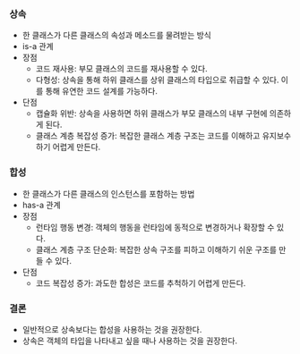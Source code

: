 ### 상속
- 한 클래스가 다른 클래스의 속성과 메소드를 물려받는 방식
- is-a 관계
- 장점
    + 코드 재사용: 부모 클래스의 코드를 재사용할 수 있다.
    + 다형성: 상속을 통해 하위 클래스를 상위 클래스의 타입으로 취급할 수 있다. 이를 통해 유연한 코드 설계를 가능하다.
- 단점
    + 캡슐화 위반: 상속을 사용하면 하위 클래스가 부모 클래스의 내부 구현에 의존하게 된다.
    + 클래스 계층 복잡성 증가: 복잡한 클래스 계층 구조는 코드를 이해하고 유지보수하기 어렵게 만든다.


### 합성
- 한 클래스가 다른 클래스의 인스턴스를 포함하는 방법
- has-a 관계
- 장점
    + 런타임 행동 변경: 객체의 행동을 런타임에 동적으로 변경하거나 확장할 수 있다.
    + 클래스 계층 구조 단순화: 복잡한 상속 구조를 피하고 이해하기 쉬운 구조를 만들 수 있다.
- 단점
    + 코드 복잡성 증가: 과도한 합성은 코드를 추척하기 어렵게 만든다.

### 결론
- 일반적으로 상속보다는 합성을 사용하는 것을 권장한다.
- 상속은 객체의 타입을 나타내고 싶을 때나 사용하는 것을 권장한다.
